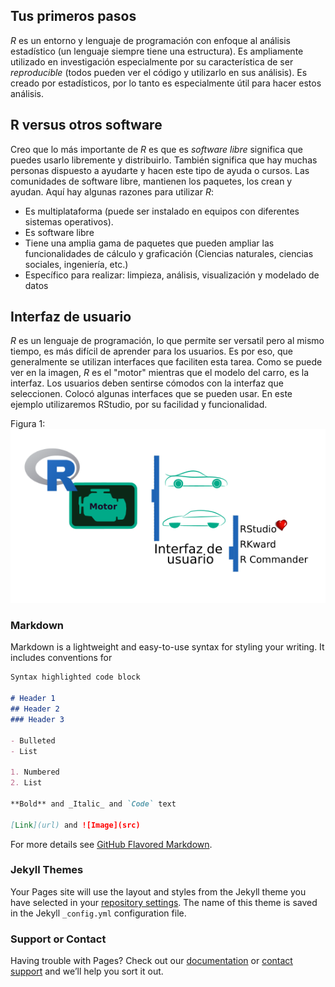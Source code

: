 ## Tus primeros pasos

*R* es un entorno y lenguaje de programación con enfoque al análisis estadístico (un lenguaje siempre tiene una estructura). Es ampliamente utilizado en investigación especialmente por su característica de ser _reproducible_ (todos pueden ver el código y utilizarlo en sus análisis). Es creado por estadísticos, por lo tanto es especialmente útil para hacer estos análisis.

## R versus otros software

Creo que lo más importante de *R* es que es _software libre_ significa que puedes usarlo libremente y distribuirlo. También significa que hay muchas personas dispuesto a ayudarte y hacen este tipo de ayuda o cursos. Las comunidades de software libre, mantienen los paquetes, los crean y ayudan. Aquí hay algunas razones para utilizar *R*:
- Es multiplataforma (puede ser instalado en equipos con diferentes sistemas operativos).
- Es software libre
- Tiene una amplia gama de paquetes que pueden ampliar las funcionalidades de cálculo y graficación (Ciencias naturales, ciencias sociales, ingeniería, etc.)
- Específico para realizar: limpieza, análisis, visualización y modelado de datos 

## Interfaz de usuario
*R* es un lenguaje de programación, lo que permite ser versatil pero al mismo tiempo, es más difícil de aprender para los usuarios. Es por eso, que generalmente se utilizan interfaces que faciliten esta tarea. Como se puede ver en la imagen, *R* es el "motor" mientras que el modelo del carro, es la interfaz. Los usuarios deben sentirse cómodos con la interfaz que seleccionen. Colocó algunas interfaces que se pueden usar. En este ejemplo utilizaremos RStudio, por su facilidad y funcionalidad.

Figura 1: 
![Analogía de interfaz de usuario R](https://github.com/ducuchu/conoceR/blob/gh-pages/GithubR1.png)

### Markdown

Markdown is a lightweight and easy-to-use syntax for styling your writing. It includes conventions for

```markdown
Syntax highlighted code block

# Header 1
## Header 2
### Header 3

- Bulleted
- List

1. Numbered
2. List

**Bold** and _Italic_ and `Code` text

[Link](url) and ![Image](src)
```

For more details see [GitHub Flavored Markdown](https://guides.github.com/features/mastering-markdown/).

### Jekyll Themes

Your Pages site will use the layout and styles from the Jekyll theme you have selected in your [repository settings](https://github.com/ducuchu/conoceR/settings/pages). The name of this theme is saved in the Jekyll `_config.yml` configuration file.

### Support or Contact

Having trouble with Pages? Check out our [documentation](https://docs.github.com/categories/github-pages-basics/) or [contact support](https://support.github.com/contact) and we’ll help you sort it out.
